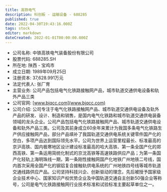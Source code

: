 ```yaml
---
title: 高铁电气
description: 科创板 - 运输设备 - 688285
published: true
date: 2022-04-30T19:43:16.000Z
tags: stock
editor: markdown
dateCreated: 2022-01-01T00:00:00.000Z
---
```


- 公司名称: 中铁高铁电气装备股份有限公司
- 股票代码: 688285.SH
- 所在地: 陕西 - 宝鸡市
- 成立日期: 1989年09月25日
- 注册资本: 37,628.991万元
- 法定代表人: 张厂育
- 主营业务: 公司产品包括电气化铁路接触网产品，城市轨道交通供电设备和轨外产品三类
- 公司官网: [www.bjqcc.com](www.bjqcc.com)
- 公司介绍: 公司专注于电气化铁路接触网产品、城市轨道交通供电设备及轨外产品的研发、设计、制造和销售，是国内电气化铁路和城市轨道交通供电装备领域的龙头企业。公司产品包括电气化铁路接触网产品、城市轨道交通供电设备和轨外产品三类。公司及其前身成立60余年来累计为我国多条电气化铁路生产供应接触网产品，部分产品填补了我国轨道交通供电系统关键零件国产化的空白，多项产品达到国际领先水平。公司为世界上运营里程最长、标准最高的京沪高铁、国内极寒地区设计建设标准最高的哈大高铁、第一条全国产化的郑西高铁、第一条运用简统化制式的京沈高铁等高速铁路供应产品；为第一条国产化轻轨上海明珠线一期，第一条刚性接触网国产化地铁广州地铁二号线，国内首次采用全国产化的钢铝复合接触轨供电系统的广州地铁四号线等城市轨道交通线路供应产品。公司坚持科技兴企、创新驱动的理念，先后被授予国家级企业技术中心、国家知识产权优势企业及中国轨道交通自主创新50强企业等称号，公司是电气化铁路接触网行业技术标准和试验标准主要起草单位之一。


